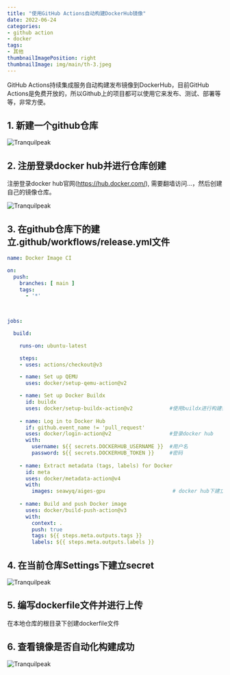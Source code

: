```yaml
---
title: "使用GitHub Actions自动构建DockerHub镜像"
date: 2022-06-24
categories:
- github action
- docker
tags:
- 其他
thumbnailImagePosition: right
thumbnailImage: img/main/th-3.jpeg
---
```


GitHub Actions持续集成服务自动构建发布镜像到DockerHub，目前GitHub Actions是免费开放的，所以Github上的项目都可以使用它来发布、测试、部署等等，非常方便。

<!--more-->

## 1. 新建一个github仓库

![Tranquilpeak](/img/main-blog/blog-3/img-1.png)

## 2. 注册登录docker hub并进行仓库创建 
注册登录docker hub官网(https://hub.docker.com/), 需要翻墙访问...，然后创建自己的镜像仓库。  

![Tranquilpeak](/img/main-blog/blog-3/img.png)

## 3. 在github仓库下的建立.github/workflows/release.yml文件

```yaml
name: Docker Image CI

on:
  push:
    branches: [ main ]
    tags:
      - '*'
    
    

jobs:

  build:

    runs-on: ubuntu-latest

    steps:
    - uses: actions/checkout@v3

    - name: Set up QEMU
      uses: docker/setup-qemu-action@v2

    - name: Set up Docker Buildx
      id: buildx
      uses: docker/setup-buildx-action@v2            #使用buildx进行构建镜像
    
    - name: Log in to Docker Hub
      if: github.event_name != 'pull_request'
      uses: docker/login-action@v2                   #登录docker hub 
      with:
        username: ${{ secrets.DOCKERHUB_USERNAME }}  #用户名
        password: ${{ secrets.DOCKERHUB_TOKEN }}     #密码
        
    - name: Extract metadata (tags, labels) for Docker
      id: meta
      uses: docker/metadata-action@v4
      with:
        images: seawyq/aiges-gpu                      # docker hub下建立的镜像仓库名
        
    - name: Build and push Docker image
      uses: docker/build-push-action@v3
      with:
        context: .
        push: true
        tags: ${{ steps.meta.outputs.tags }}
        labels: ${{ steps.meta.outputs.labels }}
```

## 4. 在当前仓库Settings下建立secret

![Tranquilpeak](/img/main-blog/blog-3/img-3.png)

## 5. 编写dockerfile文件并进行上传

在本地仓库的根目录下创建dockerfile文件  


## 6. 查看镜像是否自动化构建成功


![Tranquilpeak](/img/main-blog/blog-3/img-4.png)




